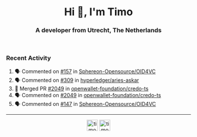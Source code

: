 <h1 align="center">Hi 👋, I'm Timo</h1>
<h3 align="center">A developer from Utrecht, The Netherlands</h3>
<br/>
<!-- https://github.com/rahuldkjain/github-profile-readme-generator --!>

<!--  <p align="left"><img src="https://github-readme-stats.vercel.app/api?username=timoglastra&show_icons=true&count_private=true&" alt="timoglastra" /></p> --!>

<!--
Github language stats
<p align="left"><img src="https://github-readme-stats.vercel.app/api/top-langs/?username=timoglastra&layout=compact" alt="timoglastra" /><p>
-->

<!-- Codestats language stats -->
<!-- <p align="left"><img src="https://codestats-readme.vercel.app/api/top-langs/?username=timoglastra&layout=compact&language_count=12" alt="timoglastra" /><p>    --!>
  
<h3>Recent Activity</h3>

<!--START_SECTION:activity-->
1. 🗣 Commented on [#157](https://github.com/Sphereon-Opensource/OID4VC/pull/157#issuecomment-2397017547) in [Sphereon-Opensource/OID4VC](https://github.com/Sphereon-Opensource/OID4VC)
2. 🗣 Commented on [#309](https://github.com/hyperledger/aries-askar/issues/309#issuecomment-2393109323) in [hyperledger/aries-askar](https://github.com/hyperledger/aries-askar)
3. 🎉 Merged PR [#2049](https://github.com/openwallet-foundation/credo-ts/pull/2049) in [openwallet-foundation/credo-ts](https://github.com/openwallet-foundation/credo-ts)
4. 🗣 Commented on [#2049](https://github.com/openwallet-foundation/credo-ts/pull/2049#issuecomment-2392081724) in [openwallet-foundation/credo-ts](https://github.com/openwallet-foundation/credo-ts)
5. 🗣 Commented on [#147](https://github.com/Sphereon-Opensource/OID4VC/pull/147#issuecomment-2391334497) in [Sphereon-Opensource/OID4VC](https://github.com/Sphereon-Opensource/OID4VC)
<!--END_SECTION:activity-->

---

<p align="center">
<a href="https://twitter.com/timoglastra" target="blank"><img align="center" src="https://cdn.jsdelivr.net/npm/simple-icons@3.0.1/icons/twitter.svg" alt="timoglastra" height="30" width="30" /></a>
<a href="https://linkedin.com/in/timoglastra" target="blank"><img align="center" src="https://cdn.jsdelivr.net/npm/simple-icons@3.0.1/icons/linkedin.svg" alt="timoglastra" height="30" width="30" /></a>
</p>



